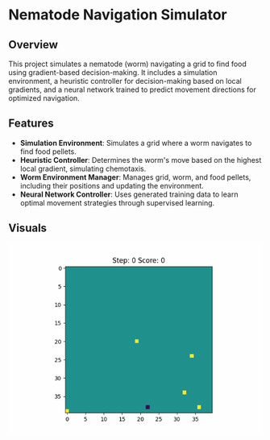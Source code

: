 # Nematode Navigation Simulator

## Overview
This project simulates a nematode (worm) navigating a grid to find food using gradient-based decision-making. It includes a simulation environment, a heuristic controller for decision-making based on local gradients, and a neural network trained to predict movement directions for optimized navigation.

## Features
- **Simulation Environment**: Simulates a grid where a worm navigates to find food pellets.
- **Heuristic Controller**: Determines the worm's move based on the highest local gradient, simulating chemotaxis.
- **Worm Environment Manager**: Manages grid, worm, and food pellets, including their positions and updating the environment.
- **Neural Network Controller**: Uses generated training data to learn optimal movement strategies through supervised learning.

## Visuals
![](worm.gif)
